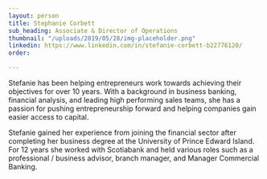 ```yaml
---
layout: person
title: Stephanie Corbett
sub_heading: Associate & Director of Operations
thumbnail: "/uploads/2019/05/28/img-placeholder.png"
linkedin: https://www.linkedin.com/in/stefanie-corbett-b22776120/
order: 

---
```

Stefanie has been helping entrepreneurs work towards achieving their objectives for over 10 years. With a background in business banking, financial analysis, and leading high performing sales teams, she has a passion for pushing entrepreneurship forward and helping companies gain easier access to capital.

Stefanie gained her experience from joining the financial sector after completing her business degree at the University of Prince Edward Island. For 12 years she worked with Scotiabank and held various roles such as a professional / business advisor, branch manager, and Manager Commercial Banking.